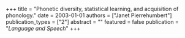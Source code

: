 +++
title = "Phonetic diversity, statistical learning, and acquisition of phonology."
date = 2003-01-01
authors = ["Janet Pierrehumbert"]
publication_types = ["2"]
abstract = ""
featured = false
publication = "*Language and Speech*"
+++

